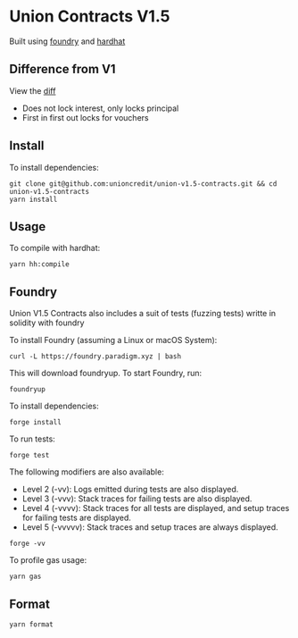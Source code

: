 # Union Contracts V1.5

Built using [foundry](https://book.getfoundry.sh/) and [hardhat](https://hardhat.org/)

## Difference from V1

View the [diff](https://github.com/unioncredit/union-v1.5-contracts/compare/v1...v1.5)

-   Does not lock interest, only locks principal
-   First in first out locks for vouchers

## Install

To install dependencies:

```
git clone git@github.com:unioncredit/union-v1.5-contracts.git && cd union-v1.5-contracts
yarn install
```

## Usage

To compile with hardhat:

```
yarn hh:compile
```

## Foundry

Union V1.5 Contracts also includes a suit of tests (fuzzing tests) writte in solidity with foundry

To install Foundry (assuming a Linux or macOS System):

```
curl -L https://foundry.paradigm.xyz | bash
```

This will download foundryup. To start Foundry, run:

```
foundryup
```

To install dependencies:

```
forge install
```

To run tests:

```
forge test
```

The following modifiers are also available:

- Level 2 (-vv): Logs emitted during tests are also displayed.
- Level 3 (-vvv): Stack traces for failing tests are also displayed.
- Level 4 (-vvvv): Stack traces for all tests are displayed, and setup traces for failing tests are displayed.
- Level 5 (-vvvvv): Stack traces and setup traces are always displayed.

```
forge -vv
```

To profile gas usage:

```
yarn gas
```

## Format

```
yarn format
```
